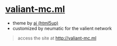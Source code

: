 # [valiant-mc.ml](http://valiant-mc.ml)  
- theme by [aj (html5up)](http://html5up.net)
- customized by neumatic for the valient network  
> access the site at http://valiant-mc.ml
